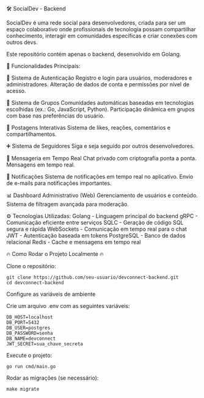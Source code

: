 🛠️ SocialDev - Backend

SocialDev é uma rede social para desenvolvedores, criada para ser um espaço colaborativo onde profissionais de tecnologia possam compartilhar conhecimento, interagir em comunidades específicas e criar conexões com outros devs.

Este repositório contém apenas o backend, desenvolvido em Golang.

🚀 Funcionalidades Principais:

🔐 Sistema de Autenticação
Registro e login para usuários, moderadores e administradores.
Alteração de dados de conta e permissões por nível de acesso.

👥 Sistema de Grupos
Comunidades automáticas baseadas em tecnologias escolhidas (ex.: Go, JavaScript, Python).
Participação dinâmica em grupos com base nas preferências do usuário.

📝 Postagens Interativas
Sistema de likes, reações, comentários e compartilhamentos.

➕ Sistema de Seguidores
Siga e seja seguido por outros desenvolvedores.

💬 Mensageria em Tempo Real
Chat privado com criptografia ponta a ponta.
Mensagens em tempo real.

🔔 Notificações
Sistema de notificações em tempo real no aplicativo.
Envio de e-mails para notificações importantes.

📊 Dashboard Administrativo (Web)
Gerenciamento de usuários e conteúdo.
Sistema de filtragem avançada para moderação.

⚙️ Tecnologias Utilizadas:
Golang - Linguagem principal do backend
gRPC - Comunicação eficiente entre serviços
SQLC - Geração de código SQL segura e rápida
WebSockets - Comunicação em tempo real para o chat
JWT - Autenticação baseada em tokens
PostgreSQL - Banco de dados relacional
Redis - Cache e mensagens em tempo real

🔥 Como Rodar o Projeto Localmente 🔥

Clone o repositório:
```
git clone https://github.com/seu-usuario/devconnect-backend.git
cd devconnect-backend
```

Configure as variáveis de ambiente

Crie um arquivo .env com as seguintes variáveis:
```
DB_HOST=localhost
DB_PORT=5432
DB_USER=postgres
DB_PASSWORD=senha
DB_NAME=devconnect
JWT_SECRET=sua_chave_secreta

```

Execute o projeto:
```
go run cmd/main.go
```

Rodar as migrações (se necessário):
```
make migrate
```
